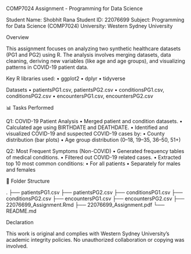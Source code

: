 COMP7024 Assignment - Programming for Data Science

Student Name: Shobhit Rana
Student ID: 22076699
Subject: Programming for Data Science (COMP7024)
University: Western Sydney University

Overview

This assignment focuses on analyzing two synthetic healthcare datasets (PG1 and PG2) using R. The analysis involves merging datasets, data cleaning, deriving new variables (like age and age groups), and visualizing patterns in COVID-19 patient data.

Key R libraries used:
	•	ggplot2
	•	dplyr
	•	tidyverse

Datasets
	•	patientsPG1.csv, patientsPG2.csv
	•	conditionsPG1.csv, conditionsPG2.csv
	•	encountersPG1.csv, encountersPG2.csv

📊 Tasks Performed

Q1: COVID-19 Patient Analysis
	•	Merged patient and condition datasets.
	•	Calculated age using BIRTHDATE and DEATHDATE.
	•	Identified and visualized COVID-19 and suspected COVID-19 cases by:
	•	County distribution (bar plots)
	•	Age group distribution (0–18, 19–35, 36–50, 51+)

Q2: Most Frequent Symptoms (Non-COVID)
	•	Generated frequency tables of medical conditions.
	•	Filtered out COVID-19 related cases.
	•	Extracted top 10 most common conditions:
	•	For all patients
	•	Separately for males and females

📁 Folder Structure

.
├── patientsPG1.csv
├── patientsPG2.csv
├── conditionsPG1.csv
├── conditionsPG2.csv
├── encountersPG1.csv
├── encountersPG2.csv
├── 22076699_Assignment.Rmd
├── 22076699_Assignment.pdf
└── README.md

Declaration

This work is original and complies with Western Sydney University’s academic integrity policies. No unauthorized collaboration or copying was involved.
